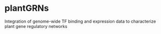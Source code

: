 # plantGRNs
Integration of genome-wide TF binding and expression data to characterize plant gene regulatory networks

